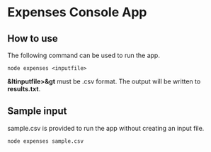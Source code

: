 # Expenses Console App


## How to use

The following command can be used to run the app.

```
node expenses <inputfile>
```
**&ltinputfile>&gt** must be .csv format. The output will be written to **results.txt**.

## Sample input

sample.csv is provided to run the app without creating an input file.

```
node expenses sample.csv
```